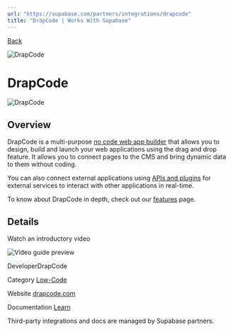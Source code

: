 ```yaml
---
url: "https://supabase.com/partners/integrations/drapcode"
title: "DrapCode | Works With Supabase"
---
```


[Back](https://supabase.com/partners/integrations)

![DrapCode](https://supabase.com/_next/image?url=https%3A%2F%2Fobuldanrptloktxcffvn.supabase.co%2Fstorage%2Fv1%2Fobject%2Fpublic%2Fimages%2Fintegrations%2Fdrapcode%2Fdrapcode_logo.jpeg&w=128&q=75&dpl=dpl_7FY8EmFQ6G3YqautJ4Fvh1viLnvu)

# DrapCode

![DrapCode](https://supabase.com/_next/image?url=https%3A%2F%2Fobuldanrptloktxcffvn.supabase.co%2Fstorage%2Fv1%2Fobject%2Fpublic%2Fimages%2Fintegrations%2Fdrapcode%2Fdrapcode_og.jpeg&w=3840&q=75&dpl=dpl_7FY8EmFQ6G3YqautJ4Fvh1viLnvu)

## Overview

DrapCode is a multi-purpose [no code web app builder](https://drapcode.com/no-code-development) that allows you to design, build and launch your web applications using the drag and drop feature. It allows you to connect pages to the CMS and bring dynamic data to them without coding.

You can also connect external applications using [APIs and plugins](https://drapcode.com/integrations) for external services to interact with other applications in real-time.

To know about DrapCode in depth, check out our [features](https://drapcode.com/features) page.

## Details

Watch an introductory video

![Video guide preview](https://supabase.com/_next/image?url=%2Fimages%2Fblur.png&w=3840&q=75&dpl=dpl_7FY8EmFQ6G3YqautJ4Fvh1viLnvu)

DeveloperDrapCode

Category [Low-Code](https://supabase.com/partners/integrations#low-code)

Website [drapcode.com](https://drapcode.com/)

Documentation [Learn](https://academy.drapcode.com/docs/supabase/integration-introduction/)

Third-party integrations and docs are managed by Supabase partners.